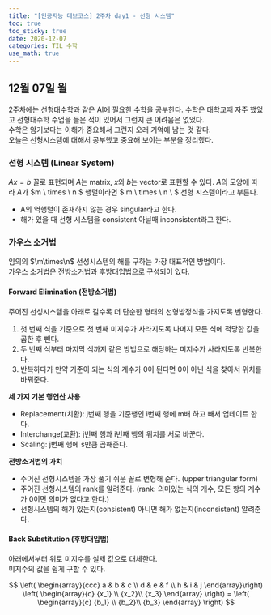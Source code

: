 ```yaml
---
title: "[인공지능 데브코스] 2주차 day1 - 선형 시스템"
toc: true
toc_sticky: true
date: 2020-12-07
categories: TIL 수학
use_math: true
---
```


## 12월 07일 월  

2주차에는 선형대수학과 같은 AI에 필요한 수학을 공부한다. 
수학은 대학교때 자주 했었고 선형대수학 수업을 들은 적이 있어서 그런지 큰 어려움은 없었다.  
수학은 암기보다는 이해가 중요해서 그런지 오래 기억에 남는 것 같다.  
오늘은 선형시스템에 대해서 공부했고 중요해 보이는 부분을 정리했다.  


### 선형 시스템 (Linear System)  
$Ax = b$ 꼴로 표현되며 $A$는 matrix, $x$와 $b$는 vector로 표현할 수 있다. 
$A$의 모양에 따라 $A$가 $m \ times \ n \$ 행렬이라면 $ m \ times \ n \ $ 선형 시스템이라고 부른다.  

- A의 역행렬이 존재하지 않는 경우 singular라고 한다. 
- 해가 있을 때 선형 시스템을 consistent 아닐때 inconsistent라고 한다.  

### 가우스 소거법
임의의 $\m\times\n\$ 선성시스템의 해를 구하는 가장 대표적인 방법이다.  
가우스 소거법은 전방소거법과 후방대입법으로 구성되어 있다.  

#### Forward Elimination (전방소거법)
주어진 선성시스템을 아래로 갈수록 더 단순한 형태의 선형방정식을 가지도록 번형한다. 

1. 첫 번째 식을 기준으로 첫 번째 미지수가 사라지도록 나머지 모든 식에 적당한 값을 곱한 후 뺀다. 
2. 두 번째 식부터 마지막 식까지 같은 방법으로 해당하는 미지수가 사라지도록 반복한다.  
3. 반복하다가 만약 기준이 되는 식의 계수가 0이 된다면 0이 아닌 식을 찾아서 위치를 바꿔준다.  

**세 가지 기본 행연산 사용**  
- Replacement(치환): j번째 행을 기준행인 i번째 행에 m배 하고 빼서 업데이트 한다.  
- Interchange(교환): j번째 행과 i번째 행의 위치를 서로 바꾼다.  
- Scaling: j번째 행에 s만큼 곱해준다.  

**전방소거법의 가치**
- 주어진 선형시스템을 가장 풀기 쉬운 꼴로 변형해 준다. (upper triangular form)  
- 주어진 선형시스템의 rank를 알려준다. (rank: 의미있는 식의 개수, 모든 항의 계수가 0이면 의미가 없다고 한다.)  
- 선형시스템의 해가 있는지(consistent) 아니면 해가 없는지(inconsistent) 알려준다.  


#### Back Substitution (후방대입법)  
아래에서부터 위로 미지수를 실제 값으로 대체한다.  
미지수의 값을 쉽게 구할 수 있다.  

$$ \left( \begin{array}{ccc} a & b & c \\ d & e & f \\ h & i & j \end{array}\right) 
\left( \begin{array}{c} {x_1} \\ {x_2}\\ {x_3} \end{array} \right) = 
\left( \begin{array}{c} {b_1} \\ {b_2}\\ {b_3} \end{array} \right) $$
